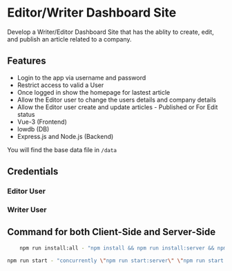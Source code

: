 # Editor/Writer Dashboard Site
 Develop a Writer/Editor Dashboard Site that has the ablity to create, edit, and publish an article related to a company.

## Features
* Login to the app via username and password
* Restrict access to valid a User
* Once logged in show the homepage for lastest article
* Allow the Editor user to change the users details and company details
* Allow the Editor user create and update articles - Published or For Edit status
* Vue-3 (Frontend)
* lowdb (DB)
* Express.js and Node.js (Backend)

You will find the base data file in `/data`

## Credentials
### Editor User

### Writer User

## Command for both Client-Side and Server-Side
```sh
    npm run install:all - "npm install && npm run install:server && npm run install:client",
```
```sh
npm run start - "concurrently \"npm run start:server\" \"npm run start:client\""
```
